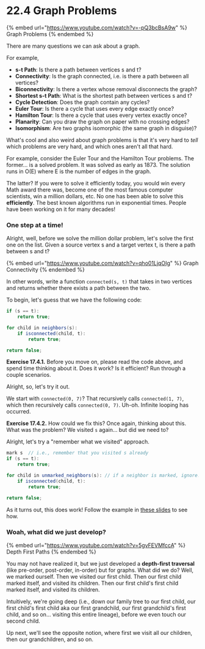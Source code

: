 # 22.4 Graph Problems

{% embed url="https://www.youtube.com/watch?v=-pQ3bcBsA9w" %}
Graph Problems
{% endembed %}

There are many questions we can ask about a graph.

For example,

* **s-t Path**: Is there a path between vertices s and t?
* **Connectivity**: Is the graph connected, i.e. is there a path between all vertices?
* **Biconnectivity**: Is there a vertex whose removal disconnects the graph?
* **Shortest s-t Path**: What is the shortest path between vertices s and t?
* **Cycle Detection**: Does the graph contain any cycles?
* **Euler Tour**: Is there a cycle that uses every edge exactly once?
* **Hamilton Tour**: Is there a cycle that uses every vertex exactly once?
* **Planarity**: Can you draw the graph on paper with no crossing edges?
* **Isomorphism**: Are two graphs isomorphic (the same graph in disguise)?

What's cool and also weird about graph problems is that it's very hard to _tell_ which problems are very hard, and which ones aren't all that hard.

For example, consider the Euler Tour and the Hamilton Tour problems. The former... is a solved problem. It was solved as early as 1873. The solution runs in O(E) where E is the number of edges in the graph.

The latter? If you were to solve it efficiently today, you would win every Math award there was, become one of the most famous computer scientists, win a million dollars, etc. No one has been able to solve this **efficiently**. The best known algorithms run in exponential times. People have been working on it for many decades!

### One step at a time! <a href="#one-step-at-a-time" id="one-step-at-a-time"></a>

Alright, well, before we solve the million dollar problem, let's solve the first one on the list. Given a source vertex s and a target vertex t, is there a path between s and t?

{% embed url="https://www.youtube.com/watch?v=qho01LjqOIg" %}
Graph Connectivity
{% endembed %}

In other words, write a function `connected(s, t)` that takes in two vertices and returns whether there exists a path between the two.

To begin, let's guess that we have the following code:

```java
if (s == t):
    return true;

for child in neighbors(s):
    if isconnected(child, t):
        return true;

return false;
```

**Exercise 17.4.1.** Before you move on, please read the code above, and spend time thinking about it. Does it work? Is it efficient? Run through a couple scenarios.

Alright, so, let's try it out.

We start with `connected(0, 7)`? That recursively calls `connected(1, 7)`, which then recursively calls `connected(0, 7)`. Uh-oh. Infinite looping has occurred.

**Exercise 17.4.2.** How could we fix this? Once again, thinking about this. What was the problem? We visited `s` again... but did we need to?

Alright, let's try a "remember what we visited" approach.

```java
mark s  // i.e., remember that you visited s already
if (s == t):
    return true;

for child in unmarked_neighbors(s): // if a neighbor is marked, ignore!
    if isconnected(child, t):
        return true;

return false;
```

As it turns out, this does work! Follow the example in [these slides](https://docs.google.com/presentation/d/1OHRI7Q\_f8hlwjRJc8NPBUc1cMu5KhINH1xGXWDfs\_dA/edit#slide=id.g76e0dad85\_2\_380) to see how.

### Woah, what did we just develop? <a href="#woah-what-did-we-just-develop" id="woah-what-did-we-just-develop"></a>

{% embed url="https://www.youtube.com/watch?v=5gvFEVMfccA" %}
Depth First Paths
{% endembed %}

You may not have realized it, but we just developed a **depth-first traversal** (like pre-order, post-order, in-order) but for graphs. What did we do? Well, we marked ourself. Then we visited our first child. Then our first child marked itself, and visited its children. Then our first child's first child marked itself, and visited its children.

Intuitively, we're going deep (i.e., down our family tree to our first child, our first child's first child aka our first grandchild, our first grandchild's first child, and so on... visiting this entire lineage), before we even touch our second child.

Up next, we'll see the opposite notion, where first we visit all our children, then our grandchildren, and so on.
